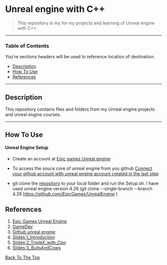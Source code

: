 # Unreal engine with C++

> This repository is my for my projects and learning of Unreal engine with C++.

---

### Table of Contents
You're sections headers will be used to reference location of destination.

- [Description](#description)
- [How To Use](#how-to-use)
- [References](#references)

---

## Description

This repository contains files and folders from my Unreal engine projects and unreal engine courses.

---

## How To Use

#### Unreal Engine Setup
- Create an account at [Epic games Unreal engine](https://www.unrealengine.com/id/register?redirect_uri=https%3A%2F%2Fwww.unrealengine.com%2Fen-US%2F&client_id=932e595bedb643d9ba56d3e1089a5c4b)

- To access the souce core of unreal engine from you github
    [Connect your github account with unreal engine account created in the last step](https://www.unrealengine.com/en-US/ue4-on-github) 

- git clone the [repository](https://github.com/EpicGames/UnrealEngine) to your local folder and run the Setup.sh. 
I have used unreal engine version 4.26
(git clone --single-branch --branch 4.26 https://github.com/EpicGames/UnrealEngine
)

## References

1. [Epic Games Unreal Engine](https://www.unrealengine.com/en-US/)
2. [GameDev](https://www.gamedev.tv/)
3. [Github unreal engine](https://github.com/EpicGames/UnrealEngine)
4. [Slides:1_Introduction](https://docs.google.com/presentation/d/1z8Dpp0p6c7W-d07WhDPhWmIZF2cymH44yxwOKb7O48A/edit#slide=id.g5db699cafb_3_63)
5. [Slides:2_TripleX_with_Cpp](https://docs.google.com/presentation/d/1yAanDP3hSJR5N8O1BQon31OCtRka_XL4UronCRV_wKo/edit#slide=id.g557508e47f_2_30)
6. [Slides:3_BullsAndCows](https://docs.google.com/presentation/d/1j6udSYPrmie8uqsHa0jkV6PdoV66HwlfUedRRbdQnLM/edit#slide=id.g557508e47f_2_26)

[Back To The Top](#read-me-template)
